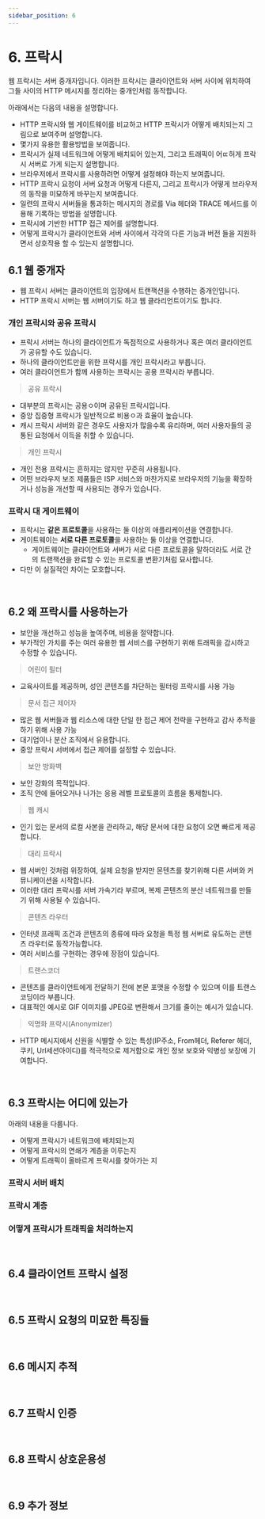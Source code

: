 ```yaml
---
sidebar_position: 6
---
```


# 6. 프락시

웹 프락시는 서버 중개자입니다. 이러한 프락시는 클라이언트와 서버 사이에 위치하여 그들 사이의 HTTP 메시지를 정리하는 중개인처럼 동작합니다.

아래에서는 다음의 내용을 설명합니다.

- HTTP 프락시와 웹 게이트웨이를 비교하고 HTTP 프락시가 어떻게 배치되는지 그림으로 보여주며 설명합니다.
- 몇가지 유용한 활용방법을 보여줍니다.
- 프락시가 실제 네트워크에 어떻게 배치되어 있는지, 그리고 트래픽이 어ㄸ허게 프락시 서버로 가게 되는지 설명합니다.
- 브라우저에서 프락시를 사용하려면 어떻게 설정해야 하는지 보여줍니다.
- HTTP 프락시 요청이 서버 요청과 어떻게 다른지, 그리고 프락시가 어떻게 브라우저의 동작을 미묘하게 바꾸는지 보여줍니다.
- 일련의 프락시 서버들을 통과하는 메시지의 경로를 Via 헤더와 TRACE 메서드를 이용해 기록하는 방법을 설명합니다.
- 프락시에 기반한 HTTP 접근 제어를 설명합니다.
- 어떻게 프락시가 클라이언트와 서버 사이에서 각각의 다른 기능과 버전 들을 지원하면서 상호작용 할 수 있는지 설명합니다.

## 6.1 웹 중개자

- 웹 프락시 서버는 클라이언트의 입장에서 트랜잭션을 수행하는 중개인입니다.
- HTTP 프락시 서버는 웹 서버이기도 하고 웹 클라리언트이기도 합니다.

### 개인 프락시와 공유 프락시

- 프락시 서버는 하나의 클라이언트가 독점적으로 사용하거나 혹은 여러 클라이언트가 공유할 수도 있습니다.
- 하나의 클라이언트만을 위한 프락시를 개인 프락시라고 부릅니다.
- 여러 클라이언트가 함께 사용하는 프락시는 공용 프락시라 부릅니다.

> 공유 프락시

- 대부분의 프락시는 공용ㅇ이며 공유된 프락시입니다.
- 중앙 집중형 프락시가 일반적으로 비용ㅇ과 효율이 높습니다.
- 캐시 프락시 서버와 같은 경우도 사용자가 많을수록 유리하며, 여러 사용자들의 공통된 요청에서 이득을 취할 수 있습니다.

> 개인 프락시

- 개인 전용 프락시는 흔하지는 않지만 꾸준히 사용됩니다.
- 어떤 브라우저 보조 제품들은 ISP 서비스와 마찬가지로 브라우저의 기능을 확장하거나 성능을 개선할 때 사용되는 경우가 있습니다.

### 프락시 대 게이트웨이

- 프락시는 **같은 프로토콜**을 사용하는 둘 이상의 애플리케이션을 연결합니다.
- 게이트웨이는 **서로 다른 프로토콜**을 사용하는 둘 이상을 연결합니다.
  - 게이트웨이는 클라이언트와 서버가 서로 다른 프로토콜을 말하더라도 서로 간의 트랜잭션을 완료할 수 있는 프로토콜 변환기처럼 묘사합니다.
- 다만 이 실질적인 차이는 모호합니다.

<br/>

## 6.2 왜 프락시를 사용하는가

- 보안을 개선하고 성능을 높여주며, 비용을 절약합니다.
- 부가적인 가치를 주는 여러 유용한 웹 서비스를 구현하기 위해 트래픽을 감시하고 수정할 수 있습니다.

> 어린이 필터

- 교육사이트를 제공하며, 성인 콘텐츠를 차단하는 필터링 프락시를 사용 가능

> 문서 접근 제어자

- 많은 웹 서버들과 웹 리소스에 대한 단일 한 접근 제어 전략을 구현하고 감사 추적을 하기 위해 사용 가능
- 대기업이나 분산 조직에서 유용합니다.
- 중앙 프락시 서버에서 접근 제어를 설정할 수 있습니다.

> 보안 방화벽

- 보안 강화의 목적입니다.
- 조직 안에 들어오거나 나가는 응용 레벨 프로토콜의 흐름을 통제합니다.

> 웹 캐시

- 인기 있는 문서의 로컬 사본을 관리하고, 해당 문서에 대한 요청이 오면 빠르게 제공합니다.

> 대리 프락시

- 웹 서버인 것처럼 위장하여, 실제 요청을 받지만 몬텐츠를 찾기위해 다른 서버와 커뮤니케이션을 시작합니다.
- 이러한 대리 프락시를 서버 가속기라 부르며, 복제 콘텐츠의 분산 네트워크를 만들기 위해 사용될 수 있습니다.

> 콘텐츠 라우터

- 인터넷 프래픽 조건과 콘텐츠의 종류에 따라 요청을 특정 웹 서버로 유도하는 콘텐츠 라우터로 동작가능합니다.
- 여러 서비스를 구현하는 경우에 장점이 있습니다.

> 트랜스코더

- 콘텐츠를 클라이언트에게 전달하기 전에 본문 포맷을 수정할 수 있으며 이를 트랜스코딩이라 부릅니다.
- 대표적인 예시로 GIF 이미지를 JPEG로 변환해서 크기를 줄이는 예시가 있습니다.

> 익명화 프락시(Anonymizer)

- HTTP 메시지에서 신원을 식별할 수 있는 특성(IP주소, From헤더, Referer 헤더, 쿠키, Url세션아이디)를 적극적으로 제거함으로 개인 정보 보호와 익병성 보장에 기여합니다.

<br/>

## 6.3 프락시는 어디에 있는가

아래의 내용을 다룹니다.

- 어떻게 프락시가 네트워크에 배치되는지
- 어떻게 프락시의 연쇄가 계층을 이루는지
- 어떻게 트래픽이 올바르게 프락시를 찾아가는 지

### 프락시 서버 배치

### 프락시 계층

### 어떻게 프락시가 트래픽을 처리하는지

<br/>

## 6.4 클라이언트 프락시 설정

<br/>

## 6.5 프락시 요청의 미묘한 특징들

<br/>

## 6.6 메시지 추적

<br/>

## 6.7 프락시 인증

<br/>

## 6.8 프락시 상호운용성

<br/>

## 6.9 추가 정보
